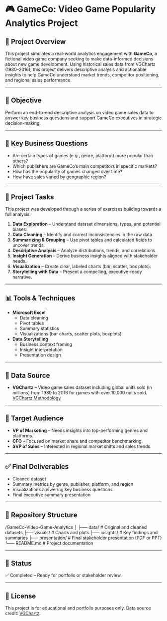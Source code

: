 # 🎮 GameCo: Video Game Popularity Analytics Project

## 📌 Project Overview
This project simulates a real-world analytics engagement with **GameCo**, a fictional video game company seeking to make data-informed decisions about new game development. Using historical sales data from VGChartz (1980–2016), this project delivers descriptive analysis and actionable insights to help GameCo understand market trends, competitor positioning, and regional sales performance.

---

## 🎯 Objective
Perform an end-to-end descriptive analysis on video game sales data to answer key business questions and support GameCo executives in strategic decision-making.

---

## 🧠 Key Business Questions
- Are certain types of games (e.g., genre, platform) more popular than others?
- Which publishers are GameCo’s main competitors in specific markets?
- How has the popularity of games changed over time?
- How have sales varied by geographic region?

---

## 📂 Project Tasks
This project was developed through a series of exercises building towards a full analysis:
1. **Data Exploration** – Understand dataset dimensions, types, and potential biases.
2. **Data Cleaning** – Identify and correct inconsistencies in the raw data.
3. **Summarizing & Grouping** – Use pivot tables and calculated fields to uncover trends.
4. **Descriptive Analysis** – Analyze distributions, trends, and correlations.
5. **Insight Generation** – Derive business insights aligned with stakeholder needs.
6. **Visualization** – Create clear, labeled charts (bar, scatter, box plots).
7. **Storytelling with Data** – Present a compelling, executive-ready narrative.

---

## 📊 Tools & Techniques
- **Microsoft Excel**
  - Data cleaning
  - Pivot tables
  - Summary statistics
  - Visualizations (bar charts, scatter plots, boxplots)
- **Data Storytelling**
  - Business context framing
  - Insight interpretation
  - Presentation design

---

## 🧾 Data Source
- **VGChartz** – Video game sales dataset including global units sold (in millions) from 1980 to 2016 for games with over 10,000 units sold.  
  [VGChartz Methodology](http://www.vgchartz.com/about.php)

---

## 👥 Target Audience
- **VP of Marketing** – Needs insights into top-performing genres and platforms.
- **CFO** – Focused on market share and competitor benchmarking.
- **SVP of Sales** – Interested in regional market shifts and sales trends.

---

## ✅ Final Deliverables
- Cleaned dataset
- Summary metrics by genre, publisher, platform, and region
- Visualizations answering key business questions
- Final executive summary presentation

---

## 📁 Repository Structure
/GameCo-Video-Game-Analytics
│
├── data/ # Original and cleaned datasets
├── visuals/ # Charts and plots
├── insights/ # Key findings and summaries
├── presentation/ # Final stakeholder presentation (PDF or PPT)
└── README.md # Project documentation

---

## 📌 Status
✅ Completed – Ready for portfolio or stakeholder review.

---

## 🔗 License
This project is for educational and portfolio purposes only. Data source credit: [VGChartz](https://www.vgchartz.com/).

